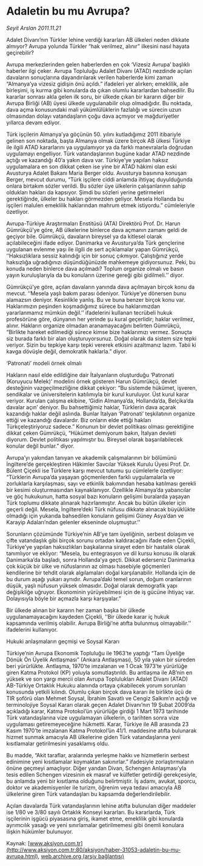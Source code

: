 # Adaletin bu mu Avrupa?

*Seyit Arslan 2011.11.21*

<font class="agenda2NewsSpot">
 Adalet Divanı’nın Türkler lehine verdiği kararları AB ülkeleri neden dikkate almıyor? Avrupa yolunda Türkler “hak verilmez, alınır” ilkesini nasıl hayata geçirebilir?
</font>
<font class="newsDetail">
 <p>
 </p>
 <p class="MsoNormal">
  Avrupa merkezlerinden gelen haberlerden en çok ‘Vizesiz Avrupa’ başlıklı haberler ilgi çeker. Avrupa Topluluğu Adalet Divanı (ATAD) nezdinde açılan davaların sonuçlarına dayandırılarak verilen haberlerde kimi zaman “Almanya’ya vizesiz gidişin önü açıldı.” ifadeleri yer alırken; emeklilik, aile birleşimi, iş kurma gibi konularda da çıkan olumlu kararlardan bahsedilir. Bu kararlar sonrası akla gelen ilk soru, bir ülkede çıkan bir kararın diğer bir Avrupa Birliği (AB) üyesi ülkede uygulanabilir olup olmadığıdır. Bu noktada, dava açma konusundaki mali yükümlülüklerin fazlalığı ve sürecin uzun olmasından dolayı vatandaşların çoğu dava açmıyor ve mağduriyetler yıllarca devam ediyor.
 </p>
 <p>
 </p>
 <p class="MsoNormal">
  Türk işçilerin Almanya’ya göçünün 50. yılını kutladığımız 2011 itibariyle gelinen son noktada, başta Almanya olmak üzere birçok AB ülkesi Türkiye ile ilgili ATAD kararlarını ya uygulamıyor ya da farklı manevralarla doğrudan uygulamayı engelliyor. Türk vatandaşlarının bugüne kadar ATAD nezdinde açtığı ve kazandığı 40’a yakın dava var. Türkiye’ye yapılan haksız uygulamalara en son dikkat çeken ise yine bir ATAD hâkimi olan eski Avusturya Adalet Bakanı Maria Berger oldu. Avusturya basınına konuşan Berger, mevcut durumu, “Türk işçilere ciddi anlamda ihtiyaç duyulduğunda onlara birtakım sözler verildi. Bu sözler üye ülkelerin çalışanlarının sahip oldukları hakları da kapsıyor. Şimdi bu sözleri yerine getirmeleri gerektiğinde, ülkeler bu hakları görmezden geliyor. Mesela Hollanda bu işçileri malulen emeklilik haklarından mahrum etmek istiyordu.” cümleleriyle özetliyor.
 </p>
 <p>
 </p>
 <p class="MsoNormal">
  Avrupa-Türkiye Araştırmaları Enstitüsü (ATA) Direktörü Prof. Dr. Harun Gümrükçü’ye göre, AB ülkelerine binlerce dava açmanın zamanı geldi de geçiyor bile. Gümrükçü, davaların bireysel ya da kitlesel olarak açılabileceğini ifade ediyor. Danimarka ve Avusturya’da Türk gençlerine uygulanan evlenme yaşı ile ilgili de sert açıklamalar yapan Gümrükçü, ‘‘Haksızlıklara sessiz kalındığı için bir sonuç çıkmıyor. Çalıştığınız yerde haksızlığa uğradığınızı düşündüğünüzde mahkemeye gidiyorsunuz. Peki, bu konuda neden binlerce dava açılmadı? Toplum organize olmalı ve basın yayın kuruluşlarıyla da bu konuların üzerine gereği gibi gidilmeli.’’ diyor.
 </p>
 <p>
 </p>
 <p class="MsoNormal">
  Gümrükçü’ye göre, açılan davaların yanında dava açılmayan birçok konu da mevcut. ‘‘Mesela yaşlı bakım parası ödeniyor. Türkiye’ye dönersen bunu alamazsın deniyor. Kesinlikle yanlış. Bu ve buna benzer birçok konu var. Haklarımızın peşinden koşmadığımız sürece bu haklarımızdan yararlanmamız mümkün değil.’’ ifadelerini kullanan tecrübeli hukuk profesörüne göre, dünyanın her yerinde şu kural geçerlidir; haklar verilmez, alınır. Hakların organize olmadan aranamayacağını belirten Gümrükçü, “Birlikte hareket edilmediği sürece kimse bize haklarımızı vermez. Sonuçta siz burada farklı bir alan oluşturuyorsunuz. Doğal olarak da sistem size tepki veriyor. Sizin bu tepkiye karşı tepki vererek etkisini azaltmanız lazım. Tabii ki kavga dövüşle değil, demokratik haklarla.” diyor.
 </p>
 <p>
 </p>
 <p class="MsoNormal">
  ‘Patronati’ modeli örnek olmalı
 </p>
 <p>
 </p>
 <p class="MsoNormal">
  Hakların nasıl elde edildiğine dair İtalyanların oluşturduğu ‘Patronati (Koruyucu Melek)’ modelini örnek gösteren Harun Gümrükçü, devlet desteğinin vazgeçilmezliğine dikkat çekiyor: “Bu sistemde hükümet, işveren, sendikalar ve üniversitelerin katılımıyla bir kurul kuruluyor. Üst kurul karar veriyor. Kurulan çalışma ekibine, ‘Gidin Almanya’da, Hollanda’da, Belçika’da davalar açın’ deniyor. Bu bahsettiğimiz haklar, Türklerin dava açarak kazandığı haklar değil aslında. Bunlar İtalyan ‘Patronati’ teşkilatının organize ettiği ve kazandığı davalardır. Biz onların elde ettiği hakları Türkçeleştiriyoruz sadece.” Konunun bir devlet politikası olması gerektiğine dikkat çeken Gümrükçü, “Hükümet demiyorum bakın, İtalyan devleti diyorum. Devlet politikası yapılmıştır bu. Bireysel olarak başarılabilecek konular değil bunlar.” diyor.
 </p>
 <p>
 </p>
 <p class="MsoNormal">
  Avrupa’yı yakından tanıyan ve akademik çalışmalarının bir bölümünü İngiltere’de gerçekleştiren Hâkimler Savcılar Yüksek Kurulu Üyesi Prof. Dr. Bülent Çiçekli ise Türklere karşı mevcut tutumu şu cümlelerle özetliyor: “Türklerin Avrupa’da yaşayan göçmenlerden farklı uygulamalarla ve zorluklarla karşılaşması, sayı ve etkinlik bakımından hesaba katılması gerekli bir kesimi oluşturmasından kaynaklanıyor. Özellikle Almanya’da yabancılar ve göç hukukunun, hatta sosyal bazı konuların gelişimi buralarda yaşayan Türk toplumu dikkate alınarak hazırlanmıştır. Ancak bu bütün ülkeler için geçerli değil. Mesela, İngiltere’deki Türk nüfusu dikkate alınacak büyüklükte olmadığı için yukarıda bahsedilen konuların gelişimi Güney Asya’dan ve Karayip Adaları’ndan gelenler ekseninde oluşmuştur.’’
 </p>
 <p>
 </p>
 <p class="MsoNormal">
  Sorunların çözümünde Türkiye’nin AB’ye tam üyeliğinin, serbest dolaşım ve çifte vatandaşlık gibi birçok sorunu ortadan kaldıracağını ifade eden Çiçekli, Türkiye’ye yapılan haksızlıkları başkalarına sirayet eden bir hastalık olarak tanımlıyor ve ekliyor: “Mesela, bu entegrasyon ve dil kursu konusu ilk olarak Danimarka’da başladı, sonra Hollanda’ya geçti. Dikkat ederseniz Danimarka çok küçük bir ülke ve nüfuslarının az olması hasebiyle göçmenleri kendilerine bir tehdit olarak algılamaları doğal karşılanabilir. Hollanda için de bu durum aşağı yukarı aynıdır. Avrupa’daki temel sorun, doğum oranlarının düşük,
  <span>
  </span>
  yaşlı nüfusun yüksek olmasıdır. Doğal olarak demografik yapı değişikliğe uğruyor. Ekonominin yürüyebilmesi için de iş gücüne ihtiyaç var. Dolayısıyla böyle bir açmazla karşı karşıyalar.”
 </p>
 <p>
 </p>
 <p class="MsoNormal">
  Bir ülkede alınan bir kararın her zaman başka bir ülkede uygulanamayacağını kaydeden Çiçekli, ‘‘Bir ülkede karar iç hukuk kapsamında verilmiş olabilir. Avrupa Birliği’ne atıfta bulunmuş olmayabilir.’’ ifadelerini kullanıyor.
 </p>
 <p>
 </p>
 <p class="MsoNormal">
  Hukuki anlaşmaların geçmişi ve Soysal Kararı
 </p>
 <p>
 </p>
 <p class="MsoNormal">
  Türkiye’nin Avrupa Ekonomik Topluluğu ile 1963’te yaptığı “Tam Üyeliğe Dönük Ön Üyelik Antlaşması” (Ankara Antlaşması), 50 yıla yakın bir süreden beri yürürlükte. Antlaşma, 1970’te imzalanan ve 1 Ocak 1973’te yürürlüğe giren Katma Protokol (KP) yoluyla somutlaştırıldı. Bu antlaşma ile AB’nin en yüksek ve son yargı mercii olan Avrupa Toplulukları Adalet Divanı (ATAD) AB-Türkiye Ortaklık Hukuku alanında ortaya çıkabilecek yorum sorunları konusunda yetkili kılındı. Olumlu çıkan birçok dava kararı ile birlikte üçü de TIR şoförü olan Mehmet Soysal, İbrahim Savatlı ve Cengiz Salkım’ın açtığı ve terminolojiye Soysal Kararı olarak geçen Adalet Divanı’nın 19 Şubat 2009’da açıkladığı karar, Katma Protokol’ün yürürlüğe girdiği 1 Mart 1973 tarihinde Türk vatandaşlarına vize uygulamayan ülkelerin, o tarihten sonra vize uygulaması getiremeyeceğine hükmetti. Karar, Türkiye ile AB arasında 23 Kasım 1970’te imzalanan Katma Protokol’ün 41/1. maddesine atıfta bulunarak hizmet sunmak amacıyla AB ülkelerine giden Türk vatandaşlarına yeni kısıtlamalar getirilmesini yasaklamış oldu.
 </p>
 <p>
 </p>
 <p class="MsoNormal">
  Bu madde, “Akit taraflar, aralarında yerleşme hakkı ve hizmetlerin serbest edinimine yeni kısıtlamalar koymaktan sakınırlar.” ifadesiyle zorlaştırmaların önüne geçmeyi amaçlıyor. Diğer yandan Divan, Schengen Anlaşması’yla tesis edilen Schengen vizesinin ek masraf ve külfetler getirdiği gerekçesiyle, bu anlamda yeni bir kısıtlama olduğunu belirtmiştir. İş adamı, avukat, sporcu, doktor ve akademisyenler ile turizm, öğrenim veya tedavi amacıyla AB ülkelerine giren Türk vatandaşları bu kapsamda değerlendirilebilir.
 </p>
 <p>
 </p>
 <p class="MsoNormal">
  Açılan davalarda Türk vatandaşlarının lehine atıfta bulunulan diğer maddeler ise 1/80 ve 3/80 sayılı Ortaklık Konseyi kararları. Bu kararlarda, Türk işçilerinin işgücü piyasasına giriş, ikamet etme, emeklilik gibi konularda ayrımcılık yasağı ve yeni sınırlamalar getirilmemesi gibi önemli konulara ilişkin hükümler bulunuyor.
 </p>
 <p>
 </p>
</font>

Kaynak: [www.aksiyon.com.tr](http://www.aksiyon.com.tr:80/aksiyon/haber-31053-adaletin-bu-mu-avrupa.html), [web.archive.org (arşiv bağlantısı)](http://web.archive.org/web/20111227130213/http://www.aksiyon.com.tr:80/aksiyon/haber-31053-adaletin-bu-mu-avrupa.html)
